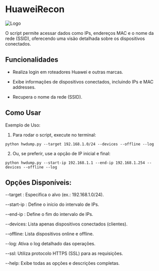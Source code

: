 # HuaweiRecon

![Logo](https://raw.githubusercontent.com/mikelkarma/HuaweiRecon/refs/heads/main/screenshot.png)


O script permite acessar dados como IPs, endereços MAC e o nome da rede (SSID), oferecendo uma visão detalhada sobre os dispositivos conectados.

## Funcionalidades

- Realiza login em roteadores Huawei e outras marcas.

- Exibe informações de dispositivos conectados, incluindo IPs e MAC addresses.

- Recupera o nome da rede (SSID).

## Como Usar

Exemplo de Uso:

1. Para rodar o script, execute no terminal:
```
python hwdump.py --target 192.168.1.0/24 --devices --offline --log
```

2. Ou, se preferir, use a opção de IP inicial e final:
```
python hwdump.py --start-ip 192.168.1.1 --end-ip 192.168.1.254 --devices --offline --log
```

## Opções Disponíveis:

--target <host ou rede>: Especifica o alvo (ex.: 192.168.1.0/24).

--start-ip <IP inicial>: Define o início do intervalo de IPs.

--end-ip <IP final>: Define o fim do intervalo de IPs.

--devices: Lista apenas dispositivos conectados (clientes).

--offline: Lista dispositivos online e offline.

--log: Ativa o log detalhado das operações.

--ssl: Utiliza protocolo HTTPS (SSL) para as requisições.

--help: Exibe todas as opções e descrições completas.


